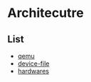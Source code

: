 # Architecutre

## List

- [qemu](qemu.md)
- [device-file](device-file.md)
- [hardwares](hardwares.md)
